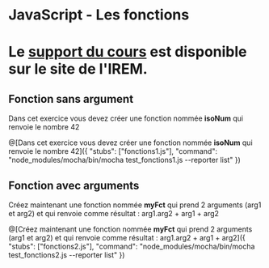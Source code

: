 # JavaScript - Les fonctions

# Le [support du cours](http://ens-info.irem.univ-mrs.fr/wp-content/uploads/05_javascript_debut.pdf) est disponible sur le site de l'IREM.  

## Fonction sans argument

Dans cet exercice vous devez créer une fonction nommée __isoNum__ qui renvoie le nombre 42

@[Dans cet exercice vous devez créer une fonction nommée __isoNum__ qui renvoie le nombre 42]({ "stubs": ["fonctions1.js"], "command": "node_modules/mocha/bin/mocha test_fonctions1.js --reporter list" })

## Fonction avec arguments

Créez maintenant une fonction nommée __myFct__ qui prend 2 arguments (arg1 et arg2) et qui renvoie comme résultat : arg1.arg2 + arg1 + arg2

@[Créez maintenant une fonction nommée __myFct__ qui prend 2 arguments (arg1 et arg2) et qui renvoie comme résultat : arg1.arg2 + arg1 + arg2]({ "stubs": ["fonctions2.js"], "command": "node_modules/mocha/bin/mocha test_fonctions2.js --reporter list" })

